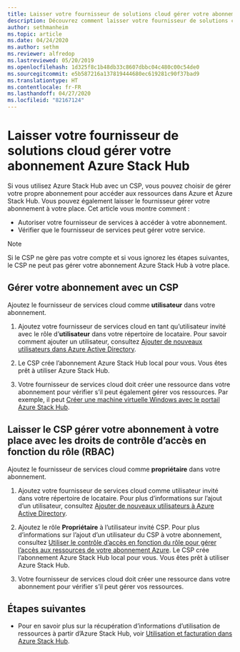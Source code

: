 ```yaml
---
title: Laisser votre fournisseur de solutions cloud gérer votre abonnement Azure Stack Hub
description: Découvrez comment laisser votre fournisseur de solutions cloud (CSP) gérer votre abonnement Azure Stack Hub à votre place.
author: sethmanheim
ms.topic: article
ms.date: 04/24/2020
ms.author: sethm
ms.reviewer: alfredop
ms.lastreviewed: 05/20/2019
ms.openlocfilehash: 1d325f8c1b48db33c8607dbbc04c480c00c54de0
ms.sourcegitcommit: e5b587216a137819444680ec619281c90f37bad9
ms.translationtype: HT
ms.contentlocale: fr-FR
ms.lasthandoff: 04/27/2020
ms.locfileid: "82167124"
---
```

# <a name="let-your-cloud-solution-provider-manage-your-azure-stack-hub-subscription"></a>Laisser votre fournisseur de solutions cloud gérer votre abonnement Azure Stack Hub

Si vous utilisez Azure Stack Hub avec un CSP, vous pouvez choisir de gérer votre propre abonnement pour accéder aux ressources dans Azure et Azure Stack Hub. Vous pouvez également laisser le fournisseur gérer votre abonnement à votre place. Cet article vous montre comment :

* Autoriser votre fournisseur de services à accéder à votre abonnement.
* Vérifier que le fournisseur de services peut gérer votre service.

> [!NOTE]
> Si le CSP ne gère pas votre compte et si vous ignorez les étapes suivantes, le CSP ne peut pas gérer votre abonnement Azure Stack Hub à votre place.

## <a name="manage-your-subscription-with-a-csp"></a>Gérer votre abonnement avec un CSP

Ajoutez le fournisseur de services cloud comme **utilisateur** dans votre abonnement.

1. Ajoutez votre fournisseur de services cloud en tant qu’utilisateur invité avec le rôle d’**utilisateur** dans votre répertoire de locataire. Pour savoir comment ajouter un utilisateur, consultez [Ajouter de nouveaux utilisateurs dans Azure Active Directory](/azure/active-directory/add-users-azure-active-directory).

2. Le CSP crée l’abonnement Azure Stack Hub local pour vous. Vous êtes prêt à utiliser Azure Stack Hub.

3. Votre fournisseur de services cloud doit créer une ressource dans votre abonnement pour vérifier s’il peut également gérer vos ressources. Par exemple, il peut [Créer une machine virtuelle Windows avec le portail Azure Stack Hub](azure-stack-quick-windows-portal.md).

## <a name="let-the-csp-manage-your-subscription-using-rbac-rights"></a>Laisser le CSP gérer votre abonnement à votre place avec les droits de contrôle d’accès en fonction du rôle (RBAC)

Ajoutez le fournisseur de services cloud comme **propriétaire** dans votre abonnement.

1. Ajoutez votre fournisseur de services cloud comme utilisateur invité dans votre répertoire de locataire. Pour plus d’informations sur l’ajout d’un utilisateur, consultez [Ajouter de nouveaux utilisateurs à Azure Active Directory](/azure/active-directory/add-users-azure-active-directory).

2. Ajoutez le rôle **Propriétaire** à l’utilisateur invité CSP. Pour plus d’informations sur l’ajout d’un utilisateur du CSP à votre abonnement, consultez [Utiliser le contrôle d’accès en fonction du rôle pour gérer l’accès aux ressources de votre abonnement Azure](/azure/role-based-access-control/role-assignments-portal). Le CSP crée l’abonnement Azure Stack Hub local pour vous. Vous êtes prêt à utiliser Azure Stack Hub.
3. Votre fournisseur de services cloud doit créer une ressource dans votre abonnement pour vérifier s’il peut gérer vos ressources.

## <a name="next-steps"></a>Étapes suivantes

* Pour en savoir plus sur la récupération d’informations d’utilisation de ressources à partir d’Azure Stack Hub, voir [Utilisation et facturation dans Azure Stack Hub](../operator/azure-stack-billing-and-chargeback.md).
